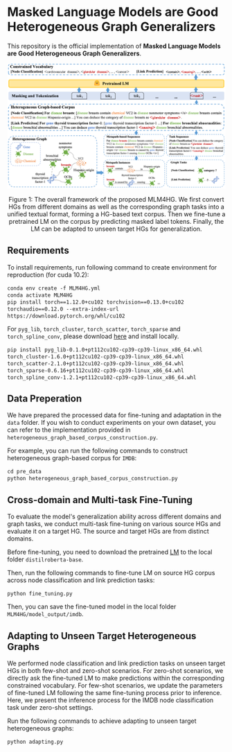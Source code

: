 # Masked Language Models are Good Heterogeneous Graph Generalizers
This repository is the official implementation of **Masked Language Models are Good Heterogeneous Graph Generalizers**. 

![img1](./image/framework.png)

<div align="center">
Figure 1: The overall framework of the proposed MLM4HG. We first convert HGs from different domains as well as the corresponding graph tasks into a unified textual format, forming a HG-based text corpus. Then we fine-tune a pretrained LM on the corpus by predicting masked label tokens. Finally, the LM can be adapted to unseen target HGs for generalization.
</div>

## Requirements
To install requirements, run following command to create environment for reproduction (for cuda 10.2):
```
conda env create -f MLM4HG.yml
conda activate MLM4HG
pip install torch==1.12.0+cu102 torchvision==0.13.0+cu102 torchaudio==0.12.0 --extra-index-url https://download.pytorch.org/whl/cu102
```
For ```pyg_lib```, ```torch_cluster```, ```torch_scatter```, ```torch_sparse``` and ```torch_spline_conv```, please download [here](https://data.pyg.org/whl/torch-1.12.0%2Bcu102.html) and install locally.
```
pip install pyg_lib-0.1.0+pt112cu102-cp39-cp39-linux_x86_64.whl torch_cluster-1.6.0+pt112cu102-cp39-cp39-linux_x86_64.whl torch_scatter-2.1.0+pt112cu102-cp39-cp39-linux_x86_64.whl torch_sparse-0.6.16+pt112cu102-cp39-cp39-linux_x86_64.whl torch_spline_conv-1.2.1+pt112cu102-cp39-cp39-linux_x86_64.whl
```


## Data Preperation
We have prepared the processed data for fine-tuning and adaptation in the ```data``` folder. If you wish to conduct experiments on your own dataset, you can refer to the implementation provided in ```heterogeneous_graph_based_corpus_construction.py```.

For example, you can run the following commands to construct heterogeneous graph-based corpus for ```IMDB```:
```
cd pre_data
python heterogeneous_graph_based_corpus_construction.py
```


## Cross-domain and Multi-task Fine-Tuning
To evaluate the model's generalization ability across different domains and graph tasks, we conduct multi-task fine-tuning on various source HGs and evaluate it on a target HG. The source and target HGs are from distinct domains. 

Before fine-tuning, you need to download the pretrained [LM](https://huggingface.co/distilbert/distilroberta-base/tree/main) to the local folder ```distilroberta-base```.

Then, run the following commands to fine-tune LM on source HG corpus across node classification and link prediction tasks:
```
python fine_tuning.py
```

Then, you can save the fine-tuned model in the local folder ```MLM4HG/model_output/imdb```.

## Adapting to Unseen Target Heterogeneous Graphs
We performed node classification and link prediction tasks on unseen target HGs in both few-shot and zero-shot scenarios. For zero-shot scenarios, we directly ask the fine-tuned LM to make predictions within the corresponding constrained vocabulary. For few-shot scenarios, we update the parameters of fine-tuned LM following the same fine-tuning process prior to inference. Here, we present the inference process for the IMDB node classification task under zero-shot settings.

Run the following commands to achieve adapting to unseen target heterogeneous graphs:
```
python adapting.py
```

